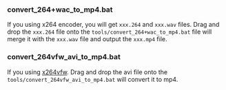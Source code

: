 ### convert_264+wac_to_mp4.bat
If you using x264 encoder, you will get `xxx.264` and `xxx.wav` files.
Drag and drop the `xxx.264` file onto the `tools/convert_264+wac_to_mp4.bat` file will merge it with the `xxx.wav` file and output the `xxx.mp4` file.

### convert_264vfw_avi_to_mp4.bat
If you using [x264vfw](https://www.videohelp.com/software/x264-VFW).
Drag and drop the avi file onto the `tools/convert_264vfw_avi_to_mp4.bat` will convert it to mp4.